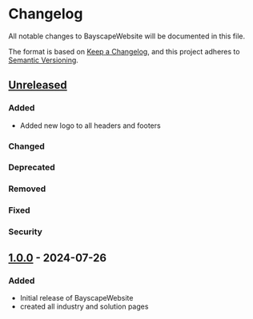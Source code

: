 # Changelog
All notable changes to BayscapeWebsite will be documented in this file.

The format is based on [Keep a Changelog](https://keepachangelog.com/en/1.0.0/),
and this project adheres to [Semantic Versioning](https://semver.org/spec/v2.0.0.html).

## [Unreleased]

### Added
- Added new logo to all headers and footers

### Changed

### Deprecated

### Removed

### Fixed

### Security

## [1.0.0] - 2024-07-26
### Added
- Initial release of BayscapeWebsite
- created all industry and solution pages

[Unreleased]: https://github.com/BAYSCOPE/Bayscopewebsite/compare/v1.0.0...HEAD
[1.0.0]: https://github.com/BAYSCOPE/Bayscopewebsite/releases/tag/v1.0.0
